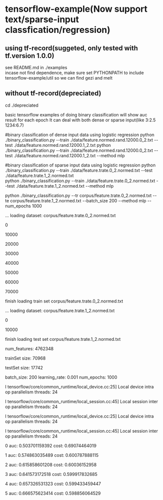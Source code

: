 # tensorflow-example(Now support text/sparse-input classfication/regression)

## using tf-record(suggeted, only tested with tf.__version__ 1.0.0)  
see README.md in ./examples  
incase not find dependence, make sure set PYTHONPATH to include tensorflow-example/util so we can find gezi and melt

## without tf-record(depreciated)  
cd ./depreciated  

basic tensorflow examples of doing binary classification
will show auc result for each epoch
It can deal with both dense or sparse input(like 3:2.5 1234:6.7)

#binary classification of dense input data using logistic regression 
python ./binary_classification.py  --train ./data/feature.normed.rand.12000.0_2.txt --test ./data/feature.normed.rand.12000.1_2.txt 
python ./binary_classification.py  --train ./data/feature.normed.rand.12000.0_2.txt --test ./data/feature.normed.rand.12000.1_2.txt  --method mlp

#binary classification of sparse input data using logistic regression 
python ./binary_classification.py  --train ./data/feature.trate.0_2.normed.txt --test ./data/feature.trate.1_2.normed.txt  
python ./binary_classification.py  --train ./data/feature.trate.0_2.normed.txt --test ./data/feature.trate.1_2.normed.txt --method mlp

python ./binary_classification.py --tr corpus/feature.trate.0_2.normed.txt --te corpus/feature.trate.1_2.normed.txt --batch_size 200 --method mlp --num_epochs 1000

... loading dataset: corpus/feature.trate.0_2.normed.txt

0

10000

20000

30000

40000

50000

60000

70000

finish loading train set corpus/feature.trate.0_2.normed.txt

... loading dataset: corpus/feature.trate.1_2.normed.txt

0

10000

finish loading test set corpus/feature.trate.1_2.normed.txt

num_features: 4762348

trainSet size: 70968

testSet size: 17742

batch_size: 200 learning_rate: 0.001 num_epochs: 1000

I tensorflow/core/common_runtime/local_device.cc:25] Local device intra op parallelism threads: 24

I tensorflow/core/common_runtime/local_session.cc:45] Local session inter op parallelism threads: 24

I tensorflow/core/common_runtime/local_device.cc:25] Local device intra op parallelism threads: 24

I tensorflow/core/common_runtime/local_session.cc:45] Local session inter op parallelism threads: 24

0 auc: 0.503701159392 cost: 0.69074464019

1 auc: 0.574863035489 cost: 0.600787888115

2 auc: 0.615858601208 cost: 0.60036152958

3 auc: 0.641573172518 cost: 0.599917832685

4 auc: 0.657326531323 cost: 0.599433459447

5 auc: 0.666575623414 cost: 0.598856064529
